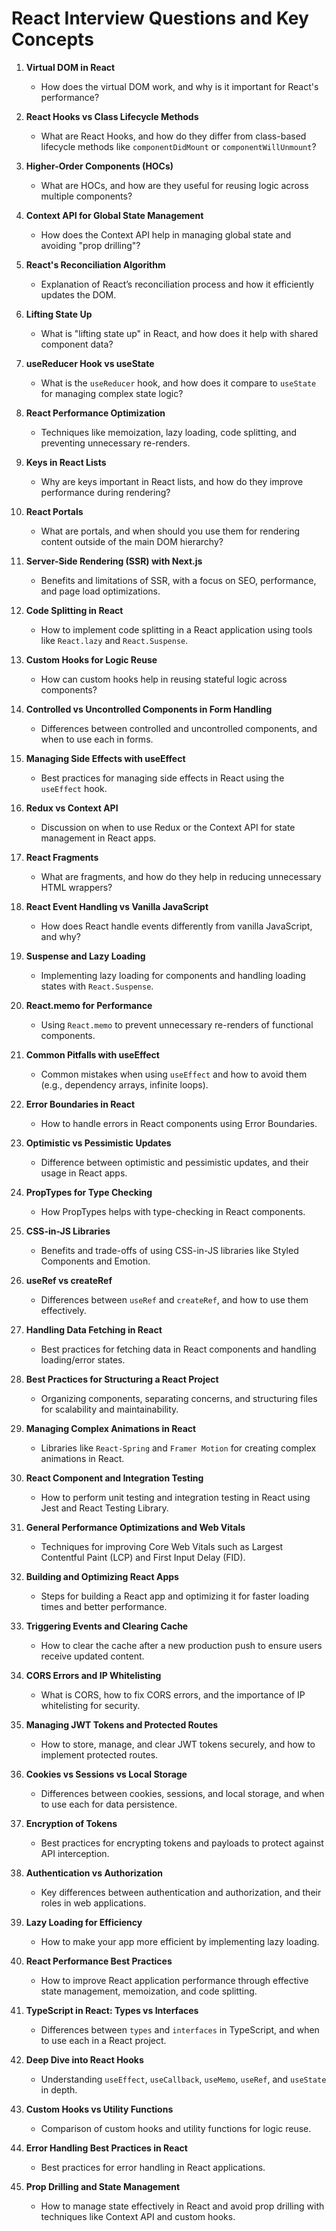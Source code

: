 # React Interview Questions and Key Concepts

1. **Virtual DOM in React**

   - How does the virtual DOM work, and why is it important for React's performance?

2. **React Hooks vs Class Lifecycle Methods**

   - What are React Hooks, and how do they differ from class-based lifecycle methods like `componentDidMount` or `componentWillUnmount`?

3. **Higher-Order Components (HOCs)**

   - What are HOCs, and how are they useful for reusing logic across multiple components?

4. **Context API for Global State Management**

   - How does the Context API help in managing global state and avoiding "prop drilling"?

5. **React's Reconciliation Algorithm**

   - Explanation of React’s reconciliation process and how it efficiently updates the DOM.

6. **Lifting State Up**

   - What is "lifting state up" in React, and how does it help with shared component data?

7. **useReducer Hook vs useState**

   - What is the `useReducer` hook, and how does it compare to `useState` for managing complex state logic?

8. **React Performance Optimization**

   - Techniques like memoization, lazy loading, code splitting, and preventing unnecessary re-renders.

9. **Keys in React Lists**

   - Why are keys important in React lists, and how do they improve performance during rendering?

10. **React Portals**

    - What are portals, and when should you use them for rendering content outside of the main DOM hierarchy?

11. **Server-Side Rendering (SSR) with Next.js**

    - Benefits and limitations of SSR, with a focus on SEO, performance, and page load optimizations.

12. **Code Splitting in React**

    - How to implement code splitting in a React application using tools like `React.lazy` and `React.Suspense`.

13. **Custom Hooks for Logic Reuse**

    - How can custom hooks help in reusing stateful logic across components?

14. **Controlled vs Uncontrolled Components in Form Handling**

    - Differences between controlled and uncontrolled components, and when to use each in forms.

15. **Managing Side Effects with useEffect**

    - Best practices for managing side effects in React using the `useEffect` hook.

16. **Redux vs Context API**

    - Discussion on when to use Redux or the Context API for state management in React apps.

17. **React Fragments**

    - What are fragments, and how do they help in reducing unnecessary HTML wrappers?

18. **React Event Handling vs Vanilla JavaScript**

    - How does React handle events differently from vanilla JavaScript, and why?

19. **Suspense and Lazy Loading**

    - Implementing lazy loading for components and handling loading states with `React.Suspense`.

20. **React.memo for Performance**

    - Using `React.memo` to prevent unnecessary re-renders of functional components.

21. **Common Pitfalls with useEffect**

    - Common mistakes when using `useEffect` and how to avoid them (e.g., dependency arrays, infinite loops).

22. **Error Boundaries in React**

    - How to handle errors in React components using Error Boundaries.

23. **Optimistic vs Pessimistic Updates**

    - Difference between optimistic and pessimistic updates, and their usage in React apps.

24. **PropTypes for Type Checking**

    - How PropTypes helps with type-checking in React components.

25. **CSS-in-JS Libraries**

    - Benefits and trade-offs of using CSS-in-JS libraries like Styled Components and Emotion.

26. **useRef vs createRef**

    - Differences between `useRef` and `createRef`, and how to use them effectively.

27. **Handling Data Fetching in React**

    - Best practices for fetching data in React components and handling loading/error states.

28. **Best Practices for Structuring a React Project**

    - Organizing components, separating concerns, and structuring files for scalability and maintainability.

29. **Managing Complex Animations in React**

    - Libraries like `React-Spring` and `Framer Motion` for creating complex animations in React.

30. **React Component and Integration Testing**

    - How to perform unit testing and integration testing in React using Jest and React Testing Library.

31. **General Performance Optimizations and Web Vitals**

    - Techniques for improving Core Web Vitals such as Largest Contentful Paint (LCP) and First Input Delay (FID).

32. **Building and Optimizing React Apps**

    - Steps for building a React app and optimizing it for faster loading times and better performance.

33. **Triggering Events and Clearing Cache**

    - How to clear the cache after a new production push to ensure users receive updated content.

34. **CORS Errors and IP Whitelisting**

    - What is CORS, how to fix CORS errors, and the importance of IP whitelisting for security.

35. **Managing JWT Tokens and Protected Routes**

    - How to store, manage, and clear JWT tokens securely, and how to implement protected routes.

36. **Cookies vs Sessions vs Local Storage**

    - Differences between cookies, sessions, and local storage, and when to use each for data persistence.

37. **Encryption of Tokens**

    - Best practices for encrypting tokens and payloads to protect against API interception.

38. **Authentication vs Authorization**

    - Key differences between authentication and authorization, and their roles in web applications.

39. **Lazy Loading for Efficiency**

    - How to make your app more efficient by implementing lazy loading.

40. **React Performance Best Practices**

    - How to improve React application performance through effective state management, memoization, and code splitting.

41. **TypeScript in React: Types vs Interfaces**

    - Differences between `types` and `interfaces` in TypeScript, and when to use each in a React project.

42. **Deep Dive into React Hooks**

    - Understanding `useEffect`, `useCallback`, `useMemo`, `useRef`, and `useState` in depth.

43. **Custom Hooks vs Utility Functions**

    - Comparison of custom hooks and utility functions for logic reuse.

44. **Error Handling Best Practices in React**

    - Best practices for error handling in React applications.

45. **Prop Drilling and State Management**
    - How to manage state effectively in React and avoid prop drilling with techniques like Context API and custom hooks.
